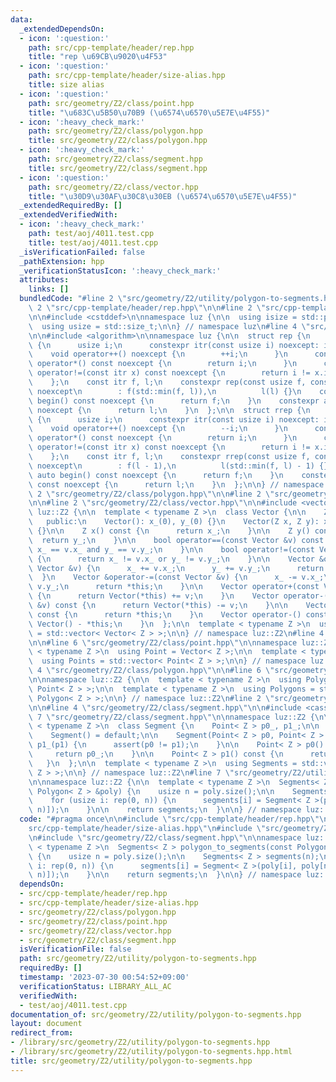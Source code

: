 ```yaml
---
data:
  _extendedDependsOn:
  - icon: ':question:'
    path: src/cpp-template/header/rep.hpp
    title: "rep \u69CB\u9020\u4F53"
  - icon: ':question:'
    path: src/cpp-template/header/size-alias.hpp
    title: size alias
  - icon: ':question:'
    path: src/geometry/Z2/class/point.hpp
    title: "\u683C\u5B50\u70B9 (\u6574\u6570\u5E7E\u4F55)"
  - icon: ':heavy_check_mark:'
    path: src/geometry/Z2/class/polygon.hpp
    title: src/geometry/Z2/class/polygon.hpp
  - icon: ':heavy_check_mark:'
    path: src/geometry/Z2/class/segment.hpp
    title: src/geometry/Z2/class/segment.hpp
  - icon: ':question:'
    path: src/geometry/Z2/class/vector.hpp
    title: "\u30D9\u30AF\u30C8\u30EB (\u6574\u6570\u5E7E\u4F55)"
  _extendedRequiredBy: []
  _extendedVerifiedWith:
  - icon: ':heavy_check_mark:'
    path: test/aoj/4011.test.cpp
    title: test/aoj/4011.test.cpp
  _isVerificationFailed: false
  _pathExtension: hpp
  _verificationStatusIcon: ':heavy_check_mark:'
  attributes:
    links: []
  bundledCode: "#line 2 \"src/geometry/Z2/utility/polygon-to-segments.hpp\"\n\n#line\
    \ 2 \"src/cpp-template/header/rep.hpp\"\n\n#line 2 \"src/cpp-template/header/size-alias.hpp\"\
    \n\n#include <cstddef>\n\nnamespace luz {\n\n  using isize = std::ptrdiff_t;\n\
    \  using usize = std::size_t;\n\n} // namespace luz\n#line 4 \"src/cpp-template/header/rep.hpp\"\
    \n\n#include <algorithm>\n\nnamespace luz {\n\n  struct rep {\n    struct itr\
    \ {\n      usize i;\n      constexpr itr(const usize i) noexcept: i(i) {}\n  \
    \    void operator++() noexcept {\n        ++i;\n      }\n      constexpr usize\
    \ operator*() const noexcept {\n        return i;\n      }\n      constexpr bool\
    \ operator!=(const itr x) const noexcept {\n        return i != x.i;\n      }\n\
    \    };\n    const itr f, l;\n    constexpr rep(const usize f, const usize l)\
    \ noexcept\n        : f(std::min(f, l)),\n          l(l) {}\n    constexpr auto\
    \ begin() const noexcept {\n      return f;\n    }\n    constexpr auto end() const\
    \ noexcept {\n      return l;\n    }\n  };\n\n  struct rrep {\n    struct itr\
    \ {\n      usize i;\n      constexpr itr(const usize i) noexcept: i(i) {}\n  \
    \    void operator++() noexcept {\n        --i;\n      }\n      constexpr usize\
    \ operator*() const noexcept {\n        return i;\n      }\n      constexpr bool\
    \ operator!=(const itr x) const noexcept {\n        return i != x.i;\n      }\n\
    \    };\n    const itr f, l;\n    constexpr rrep(const usize f, const usize l)\
    \ noexcept\n        : f(l - 1),\n          l(std::min(f, l) - 1) {}\n    constexpr\
    \ auto begin() const noexcept {\n      return f;\n    }\n    constexpr auto end()\
    \ const noexcept {\n      return l;\n    }\n  };\n\n} // namespace luz\n#line\
    \ 2 \"src/geometry/Z2/class/polygon.hpp\"\n\n#line 2 \"src/geometry/Z2/class/point.hpp\"\
    \n\n#line 2 \"src/geometry/Z2/class/vector.hpp\"\n\n#include <vector>\n\nnamespace\
    \ luz::Z2 {\n\n  template < typename Z >\n  class Vector {\n\n    Z x_, y_;\n\n\
    \   public:\n    Vector(): x_(0), y_(0) {}\n    Vector(Z x, Z y): x_(x), y_(y)\
    \ {}\n\n    Z x() const {\n      return x_;\n    }\n\n    Z y() const {\n    \
    \  return y_;\n    }\n\n    bool operator==(const Vector &v) const {\n      return\
    \ x_ == v.x_ and y_ == v.y_;\n    }\n\n    bool operator!=(const Vector &v) const\
    \ {\n      return x_ != v.x_ or y_ != v.y_;\n    }\n\n    Vector &operator+=(const\
    \ Vector &v) {\n      x_ += v.x_;\n      y_ += v.y_;\n      return *this;\n  \
    \  }\n    Vector &operator-=(const Vector &v) {\n      x_ -= v.x_;\n      y_ -=\
    \ v.y_;\n      return *this;\n    }\n\n    Vector operator+(const Vector &v) const\
    \ {\n      return Vector(*this) += v;\n    }\n    Vector operator-(const Vector\
    \ &v) const {\n      return Vector(*this) -= v;\n    }\n\n    Vector operator+()\
    \ const {\n      return *this;\n    }\n    Vector operator-() const {\n      return\
    \ Vector() - *this;\n    }\n  };\n\n  template < typename Z >\n  using Vectors\
    \ = std::vector< Vector< Z > >;\n\n} // namespace luz::Z2\n#line 4 \"src/geometry/Z2/class/point.hpp\"\
    \n\n#line 6 \"src/geometry/Z2/class/point.hpp\"\n\nnamespace luz::Z2 {\n\n  template\
    \ < typename Z >\n  using Point = Vector< Z >;\n\n  template < typename Z >\n\
    \  using Points = std::vector< Point< Z > >;\n\n} // namespace luz::Z2\n#line\
    \ 4 \"src/geometry/Z2/class/polygon.hpp\"\n\n#line 6 \"src/geometry/Z2/class/polygon.hpp\"\
    \n\nnamespace luz::Z2 {\n\n  template < typename Z >\n  using Polygon = std::vector<\
    \ Point< Z > >;\n\n  template < typename Z >\n  using Polygons = std::vector<\
    \ Polygon< Z > >;\n\n} // namespace luz::Z2\n#line 2 \"src/geometry/Z2/class/segment.hpp\"\
    \n\n#line 4 \"src/geometry/Z2/class/segment.hpp\"\n\n#include <cassert>\n#line\
    \ 7 \"src/geometry/Z2/class/segment.hpp\"\n\nnamespace luz::Z2 {\n\n  template\
    \ < typename Z >\n  class Segment {\n    Point< Z > p0_, p1_;\n\n   public:\n\
    \    Segment() = default;\n\n    Segment(Point< Z > p0, Point< Z > p1): p0_(p0),\
    \ p1_(p1) {\n      assert(p0 != p1);\n    }\n\n    Point< Z > p0() const {\n \
    \     return p0_;\n    }\n\n    Point< Z > p1() const {\n      return p1_;\n \
    \   }\n  };\n\n  template < typename Z >\n  using Segments = std::vector< Segment<\
    \ Z > >;\n\n} // namespace luz::Z2\n#line 7 \"src/geometry/Z2/utility/polygon-to-segments.hpp\"\
    \n\nnamespace luz::Z2 {\n\n  template < typename Z >\n  Segments< Z > polygon_to_segments(const\
    \ Polygon< Z > &poly) {\n    usize n = poly.size();\n\n    Segments< Z > segments(n);\n\
    \    for (usize i: rep(0, n)) {\n      segments[i] = Segment< Z >(poly[i], poly[next_idx(i,\
    \ n)]);\n    }\n\n    return segments;\n  }\n\n} // namespace luz::Z2\n"
  code: "#pragma once\n\n#include \"src/cpp-template/header/rep.hpp\"\n#include \"\
    src/cpp-template/header/size-alias.hpp\"\n#include \"src/geometry/Z2/class/polygon.hpp\"\
    \n#include \"src/geometry/Z2/class/segment.hpp\"\n\nnamespace luz::Z2 {\n\n  template\
    \ < typename Z >\n  Segments< Z > polygon_to_segments(const Polygon< Z > &poly)\
    \ {\n    usize n = poly.size();\n\n    Segments< Z > segments(n);\n    for (usize\
    \ i: rep(0, n)) {\n      segments[i] = Segment< Z >(poly[i], poly[next_idx(i,\
    \ n)]);\n    }\n\n    return segments;\n  }\n\n} // namespace luz::Z2\n"
  dependsOn:
  - src/cpp-template/header/rep.hpp
  - src/cpp-template/header/size-alias.hpp
  - src/geometry/Z2/class/polygon.hpp
  - src/geometry/Z2/class/point.hpp
  - src/geometry/Z2/class/vector.hpp
  - src/geometry/Z2/class/segment.hpp
  isVerificationFile: false
  path: src/geometry/Z2/utility/polygon-to-segments.hpp
  requiredBy: []
  timestamp: '2023-07-30 00:54:52+09:00'
  verificationStatus: LIBRARY_ALL_AC
  verifiedWith:
  - test/aoj/4011.test.cpp
documentation_of: src/geometry/Z2/utility/polygon-to-segments.hpp
layout: document
redirect_from:
- /library/src/geometry/Z2/utility/polygon-to-segments.hpp
- /library/src/geometry/Z2/utility/polygon-to-segments.hpp.html
title: src/geometry/Z2/utility/polygon-to-segments.hpp
---
```

